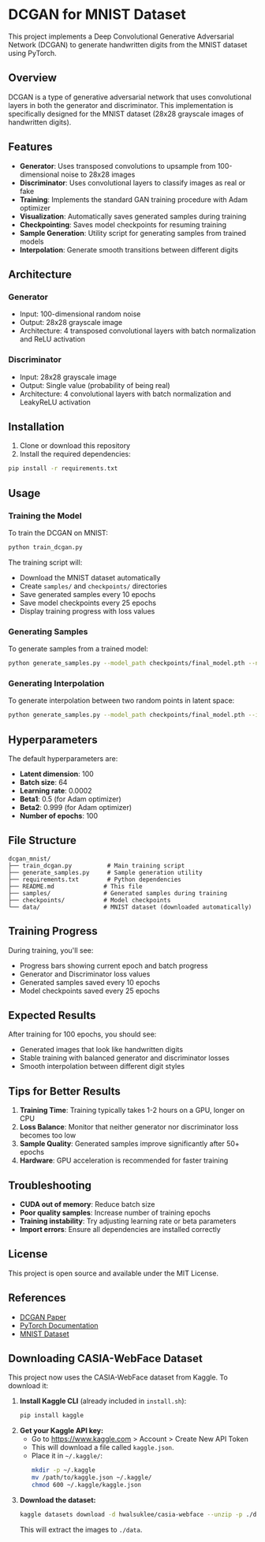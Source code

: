 # DCGAN for MNIST Dataset

This project implements a Deep Convolutional Generative Adversarial Network (DCGAN) to generate handwritten digits from the MNIST dataset using PyTorch.

## Overview

DCGAN is a type of generative adversarial network that uses convolutional layers in both the generator and discriminator. This implementation is specifically designed for the MNIST dataset (28x28 grayscale images of handwritten digits).

## Features

- **Generator**: Uses transposed convolutions to upsample from 100-dimensional noise to 28x28 images
- **Discriminator**: Uses convolutional layers to classify images as real or fake
- **Training**: Implements the standard GAN training procedure with Adam optimizer
- **Visualization**: Automatically saves generated samples during training
- **Checkpointing**: Saves model checkpoints for resuming training
- **Sample Generation**: Utility script for generating samples from trained models
- **Interpolation**: Generate smooth transitions between different digits

## Architecture

### Generator
- Input: 100-dimensional random noise
- Output: 28x28 grayscale image
- Architecture: 4 transposed convolutional layers with batch normalization and ReLU activation

### Discriminator
- Input: 28x28 grayscale image
- Output: Single value (probability of being real)
- Architecture: 4 convolutional layers with batch normalization and LeakyReLU activation

## Installation

1. Clone or download this repository
2. Install the required dependencies:

```bash
pip install -r requirements.txt
```

## Usage

### Training the Model

To train the DCGAN on MNIST:

```bash
python train_dcgan.py
```

The training script will:
- Download the MNIST dataset automatically
- Create `samples/` and `checkpoints/` directories
- Save generated samples every 10 epochs
- Save model checkpoints every 25 epochs
- Display training progress with loss values

### Generating Samples

To generate samples from a trained model:

```bash
python generate_samples.py --model_path checkpoints/final_model.pth --num_samples 16
```

### Generating Interpolation

To generate interpolation between two random points in latent space:

```bash
python generate_samples.py --model_path checkpoints/final_model.pth --interpolation --num_steps 10
```

## Hyperparameters

The default hyperparameters are:
- **Latent dimension**: 100
- **Batch size**: 64
- **Learning rate**: 0.0002
- **Beta1**: 0.5 (for Adam optimizer)
- **Beta2**: 0.999 (for Adam optimizer)
- **Number of epochs**: 100

## File Structure

```
dcgan_mnist/
├── train_dcgan.py          # Main training script
├── generate_samples.py     # Sample generation utility
├── requirements.txt        # Python dependencies
├── README.md              # This file
├── samples/               # Generated samples during training
├── checkpoints/           # Model checkpoints
└── data/                  # MNIST dataset (downloaded automatically)
```

## Training Progress

During training, you'll see:
- Progress bars showing current epoch and batch progress
- Generator and Discriminator loss values
- Generated samples saved every 10 epochs
- Model checkpoints saved every 25 epochs

## Expected Results

After training for 100 epochs, you should see:
- Generated images that look like handwritten digits
- Stable training with balanced generator and discriminator losses
- Smooth interpolation between different digit styles

## Tips for Better Results

1. **Training Time**: Training typically takes 1-2 hours on a GPU, longer on CPU
2. **Loss Balance**: Monitor that neither generator nor discriminator loss becomes too low
3. **Sample Quality**: Generated samples improve significantly after 50+ epochs
4. **Hardware**: GPU acceleration is recommended for faster training

## Troubleshooting

- **CUDA out of memory**: Reduce batch size
- **Poor quality samples**: Increase number of training epochs
- **Training instability**: Try adjusting learning rate or beta parameters
- **Import errors**: Ensure all dependencies are installed correctly

## License

This project is open source and available under the MIT License.

## References

- [DCGAN Paper](https://arxiv.org/abs/1511.06434)
- [PyTorch Documentation](https://pytorch.org/docs/)
- [MNIST Dataset](http://yann.lecun.com/exdb/mnist/) 

## Downloading CASIA-WebFace Dataset

This project now uses the CASIA-WebFace dataset from Kaggle. To download it:

1. **Install Kaggle CLI** (already included in `install.sh`):
   ```bash
   pip install kaggle
   ```
2. **Get your Kaggle API key:**
   - Go to https://www.kaggle.com > Account > Create New API Token
   - This will download a file called `kaggle.json`.
   - Place it in `~/.kaggle/`:
     ```bash
     mkdir -p ~/.kaggle
     mv /path/to/kaggle.json ~/.kaggle/
     chmod 600 ~/.kaggle/kaggle.json
     ```
3. **Download the dataset:**
   ```bash
   kaggle datasets download -d hwalsuklee/casia-webface --unzip -p ./data
   ```
   This will extract the images to `./data`. 